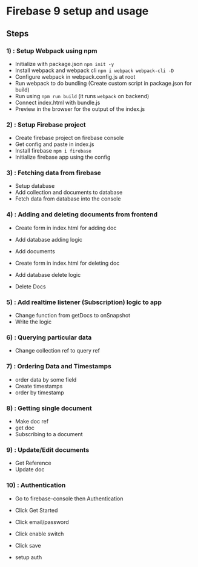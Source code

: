 # Firebase 9 setup and usage

## Steps

### 1) : Setup Webpack using npm

- Initialize with package.json `npm init -y`
- Install webpack and webpack cli `npm i webpack webpack-cli -D`
- Configure webpack in webpack.config.js at root
- Run webpack to do bundling (Create custom script in package.json for build)
- Run using `npm run build` (it runs `webpack` on backend)
- Connect index.html with bundle.js
- Preview in the browser for the output of the index.js

### 2) : Setup Firebase project

- Create firebase project on firebase console
- Get config and paste in index.js
- Install firebase `npm i firebase`
- Initialize firebase app using the config

### 3) : Fetching data from firebase

- Setup database
- Add collection and documents to database
- Fetch data from database into the console

### 4) : Adding and deleting documents from frontend

- Create form in index.html for adding doc
- Add database adding logic
- Add documents

- Create form in index.html for deleting doc
- Add database delete logic
- Delete Docs

### 5) : Add realtime listener (Subscription) logic to app

- Change function from getDocs to onSnapshot
- Write the logic

### 6) : Querying particular data

- Change collection ref to query ref

### 7) : Ordering Data and Timestamps

- order data by some field
- Create timestamps
- order by timestamp

### 8) : Getting single document

- Make doc ref
- get doc
- Subscribing to a document

### 9) : Update/Edit documents

- Get Reference
- Update doc

### 10) : Authentication

- Go to firebase-console then Authentication
- Click Get Started
- Click email/password
- Click enable switch
- Click save

- setup auth
